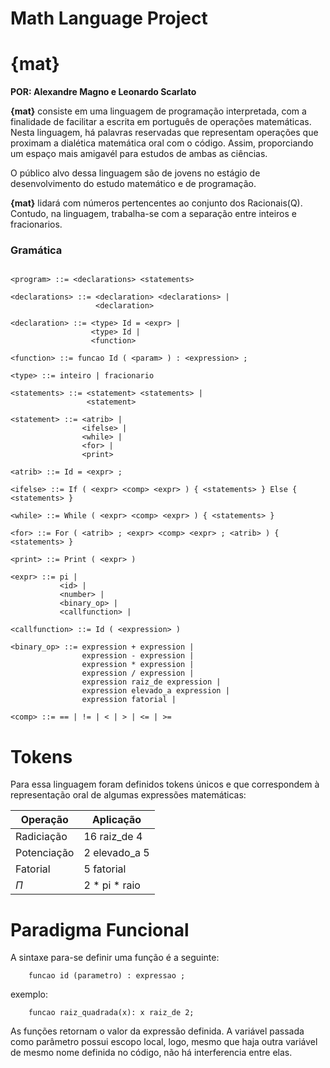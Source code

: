 # Math Language Project

# **{mat}**

**POR: Alexandre Magno e Leonardo Scarlato**


**{mat}** consiste em uma linguagem de programação interpretada, com a finalidade de facilitar a escrita em português de operações matemáticas. Nesta linguagem, há palavras reservadas que representam operações que proximam a dialética matemática oral com o código. Assim, proporciando um espaço mais amigavél para estudos de ambas as ciências.

O público alvo dessa linguagem são de jovens no estágio de desenvolvimento do estudo matemático e de programação.

**{mat}** lidará com números pertencentes ao conjunto dos Racionais(Q). Contudo, na linguagem, trabalha-se com a separação entre inteiros e fracionarios.

### Gramática

```

<program> ::= <declarations> <statements>

<declarations> ::= <declaration> <declarations> |
                   <declaration>

<declaration> ::= <type> Id = <expr> |
                  <type> Id |
                  <function>

<function> ::= funcao Id ( <param> ) : <expression> ;

<type> ::= inteiro | fracionario

<statements> ::= <statement> <statements> |
                 <statement>

<statement> ::= <atrib> |
                <ifelse> |
                <while> |
                <for> |
                <print>

<atrib> ::= Id = <expr> ;

<ifelse> ::= If ( <expr> <comp> <expr> ) { <statements> } Else { <statements> }

<while> ::= While ( <expr> <comp> <expr> ) { <statements> }

<for> ::= For ( <atrib> ; <expr> <comp> <expr> ; <atrib> ) { <statements> }

<print> ::= Print ( <expr> )

<expr> ::= pi |
           <id> |
           <number> |
           <binary_op> |
           <callfunction> |

<callfunction> ::= Id ( <expression> )

<binary_op> ::= expression + expression |
                expression - expression |
                expression * expression |
                expression / expression |
                expression raiz_de expression |
                expression elevado_a expression |
                expression fatorial |

<comp> ::= == | != | < | > | <= | >=

```

# Tokens

Para essa linguagem foram definidos tokens únicos e que correspondem à representação oral de algumas expressões matemáticas:

| Operação | Aplicação |
| ----- | --------- |
| Radiciação | 16 raiz_de 4 |
| Potenciação | 2 elevado_a 5 |
| Fatorial | 5 fatorial |
| $\Pi$ | 2 * pi * raio |


# Paradigma Funcional

A sintaxe para-se definir uma função é a seguinte:

        funcao id (parametro) : expressao ;

exemplo:

        funcao raiz_quadrada(x): x raiz_de 2;

As funções retornam o valor da expressão definida. A variável passada como parâmetro possui escopo local, logo, mesmo que haja outra variável de mesmo nome definida no código, não há interferencia entre elas.

